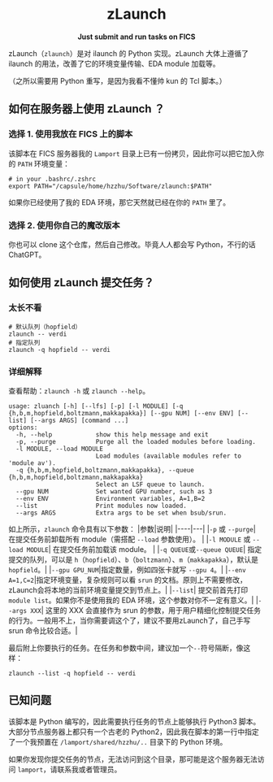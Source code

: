 <h1 align=center> zLaunch </h1>
<div align="center">

**Just submit and run tasks on FICS**

</div>

zLaunch（`zlaunch`）是对 ilaunch 的 Python 实现。zLaunch 大体上遵循了 ilaunch 的用法，改善了它的环境变量传输、EDA module 加载等。

（之所以需要用 Python 重写，是因为我看不懂帅 kun 的 Tcl 脚本。）

## 如何在服务器上使用 zLaunch ？

### 选择 1. 使用我放在 FICS 上的脚本

该脚本在 FICS 服务器我的 `Lamport` 目录上已有一份拷贝，因此你可以把它加入你的 `PATH` 环境变量：
```shell
# in your .bashrc/.zshrc
export PATH="/capsule/home/hzzhu/Software/zlaunch:$PATH"
```

如果你已经使用了我的 EDA 环境，那它天然就已经在你的 `PATH` 里了。

### 选择 2. 使用你自己的魔改版本

你也可以 clone 这个仓库，然后自己修改。毕竟人人都会写 Python，不行的话 ChatGPT。

## 如何使用 zLaunch 提交任务？

### 太长不看

```shell
# 默认队列（hopfield）
zlaunch -- verdi
# 指定队列
zlaunch -q hopfield -- verdi
```

### 详细解释

查看帮助：`zlaunch -h` 或 `zlaunch --help`。
```
usage: zluanch [-h] [--lfs] [-p] [-l MODULE] [-q {h,b,m,hopfield,boltzmann,makkapakka}] [--gpu NUM] [--env ENV] [--list] [--args ARGS] [command ...]
options:
  -h, --help            show this help message and exit
  -p, --purge           Purge all the loaded modules before loading.
  -l MODULE, --load MODULE
                        Load modules (available modules refer to 'module av').
  -q {h,b,m,hopfield,boltzmann,makkapakka}, --queue {h,b,m,hopfield,boltzmann,makkapakka}
                        Select an LSF queue to launch.
  --gpu NUM             Set wanted GPU number, such as 3
  --env ENV             Environment variables, A=1,B=2
  --list                Print modules now loaded.
  --args ARGS           Extra args to be set when bsub/srun.
```

如上所示，`zlaunch` 命令具有以下参数：
|参数|说明|
|----|---|
|`-p` 或 `--purge`| 在提交任务前卸载所有 module（需搭配 `--load` 参数使用）。 |
|`-l MODULE` 或 `--load MODULE`| 在提交任务前加载该 module。 |
|`-q QUEUE`或`--queue QUEUE`| 指定提交的队列，可以是 `h`（`hopfield`）、`b`（`boltzmann`）、`m`（`makkapakka`），默认是 `hopfield`。|
|`--gpu GPU_NUM`|指定数量，例如四张卡就写 `--gpu 4`。|
|`--env A=1,C=2`|指定环境变量，复杂规则可以看 `srun` 的文档。原则上不需要修改，zLaunch会将本地的当前环境变量提交到节点上。|
|`--list`| 提交前首先打印 `module list`。如果你不是使用我的 EDA 环境，这个参数对你不一定有意义。|
|`--args XXX`| 这里的 XXX 会直接作为 srun 的参数，用于用户精细化控制提交任务的行为。一般用不上，当你需要调这个了，建议不要用zLaunch了，自己手写 srun 命令比较合适。|

最后附上你要执行的任务。在任务和参数中间，建议加一个`--`符号隔断，像这样：

```shell
zlaunch --list -q hopfield -- verdi
```

## 已知问题

该脚本是 Python 编写的，因此需要执行任务的节点上能够执行 Python3 脚本。大部分节点服务器上都只有一个古老的 Python2，因此我在脚本的第一行中指定了一个我预置在 `/lamport/shared/hzzhu/..` 目录下的 Python 环境。

如果你发现你提交任务的节点，无法访问到这个目录，那可能是这个服务器无法访问 `lamport`，请联系我或者管理员。
